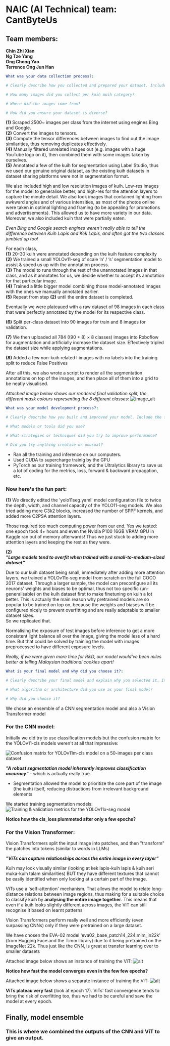 # NAIC (AI Technical) team: CantByteUs
## Team members:
**Chin Zhi Xian \
Ng Tze Yang \
Ong Chong Yao \
Terrence Ong Jun Han**

```yaml
What was your data collection process?:

# Clearly describe how you collected and prepared your dataset. Include the following:

# How many images did you collect per kuih muih category?

# Where did the images come from?

# How did you ensure your dataset is diverse?
```
**(1)** Scraped 2500~ images per class from the internet using engines Bing and Google. \
**(2)** Convert the images to tensors. \
**(3)** Compute the tensor differences between images to find out the image similarities, thus removing duplicates effectively. \
**(4)** Manually filtered unrelated images out (e.g. images with a huge YouTube logo on it), then combined them with some images taken by ourselves. \
**(5)** Annotated a few of the kuih for segmentation using Label Studio, thus we used our genuine original dataset, as the existing kuih datasets in dataset sharing platforms were not in segmentation format.

We also included high and low resolution images of kuih. Low-res images for the model to generalise better, and high-res for the attention layers to capture the minute detail. We also took images that contained lighting from awkward angles and of various intensities, as most of the photos online were taken in optimal lighting and framing (to be appealing for promotions and advertisements). This allowed us to have more variety in our data. Moreover, we also included kuih that were partially eaten.

*Even Bing and Google search engines weren't really able to tell the difference between Kuih Lapis and Kek Lapis, and often got the two classes jumbled up too!*

For each class, \
**(1)** 20-30 kuih were annotated depending on the kuih feature complexity \
**(2)** We trained a small YOLOv11-seg of scale ‘n’ / ‘s’ segmentation model to assist & speed us up with the annotation process. \
**(3)** The model to runs through the rest of the unannotated images in that class, and as it annotates for us, we decide whether to accept its annotation for that particular image. \
**(4)** Trained a little bigger model combining those model-annotated images with the ones we manually annotated earlier. \
**(5)** Repeat from step **(2)** until the entire dataset is completed.

Eventually we were plateaued with a raw dataset of 98 images in each class that were perfectly annotated by the model for its respective class.

**(6)** Split per-class dataset into 90 images for train and 8 images for validation.

**(7)** We then uploaded all 784 ((90 + 8) × 8 classes) images into Roboflow for augmentation and artificially increase the dataset size. Effectively tripled the dataset size while applying augmentations.

**(8)** Added a few non-kuih related I images with no labels into the training split to reduce False Positives

After all this, we also wrote a script to render all the segmentation annotations on top of the images, and then place all of them into a grid to be neatly visualised.

*Attached image below shows our rendered final validation split, the different mask colours representing the 8 different classes:*
![image_alt](https://github.com/henryocy/naic/blob/b13f73f0e445c1bfe7b85149d84d335863b27158/val-viz.jpg)

```yaml
What was your model development process?:

# Clearly describe how you built and improved your model. Include the following:

# What models or tools did you use?

# What strategies or techniques did you try to improve performance?

# Did you try anything creative or unusual?
```
- Ran all the training and inference on our computers.
- Used CUDA to supercharge trainig by the GPU
- PyTorch as our training framework, and the Ultralytics library to save us a lot of coding for the metrics, loss, forward & backward propagation, etc.

### Now here's the fun part:
**(1)** We directly edited the 'yolo11seg.yaml' model configuration file to twice the depth, width, and channel capacity of the YOLO11-seg models. We also tried adding more C3k2 blocks, increased the number of SPPF kernels, and added more C2PSA attention layers.

Those required too much computing power from our end. Yes we tested: one epoch took 4+ hours and even the Nvidia P100 16GB VRAM GPU in Kaggle ran out of memory afterwards! Thus we just stuck to adding more attention layers and keeping the rest as they were.

**(2)** \
***"Large models tend to overfit when trained with a small-to-medium-sized dataset"***

Due to our kuih dataset being small, immediately after adding more attention layers, we trained a YOLOv11x-seg model from scratch on the full COCO 2017 dataset. Through a larger sample, the model can preconfigure all its neurons' weights and biases to be optimal, thus not too specific (un-generalisable) on the kuih dataset first to make finetuning on kuih a lot better. This is actually the main reason why pretrained models are so popular to be trained on top on, because the weights and biases will be configured nicely to prevent overfitting and are really adaptable to smaller dataset sizes. \
So we replicated that.

Normalising the exposure of test images before inference to get a more consistent light balance all over the image, giving the model less of a hard time. But that could be solved by training the model with images preprocessed to have different exposure levels.

*Really, if we were given more time for R&D, our model would've been miles better at telling Malaysian traditional cookies apart!*

```yaml
What is your final model and why did you choose it?:

# Clearly describe your final model and explain why you selected it. Include the following:

# What algorithm or architecture did you use as your final model?

# Why did you choose it?
```

We chose an ensemble of a CNN segmentation model and also a Vision Transformer model

### For the CNN model:

Initially we did try to use classification models but the confusion matrix for the YOLOv11-cls models weren't at all that impressive:

![Confusion matrix for YOLOv11m-cls model on a 50-images per class dataset](https://github.com/henryocy/naic/blob/b13f73f0e445c1bfe7b85149d84d335863b27158/confusion_matrix_cls.png)

***"A robust segmentation model inherently improves classification accuracy"*** - which is actually really true.

- Segmentation allowed the model to prioritize the core part of the image (the kuih) itself, reducing distractions from irrelevant background elements 

We started training segmentation models:
![Training & validation metrics for the YOLOv11x-seg model](https://github.com/henryocy/naic/blob/b13f73f0e445c1bfe7b85149d84d335863b27158/seg-metrics.png)

**Notice how the cls_loss plummeted after only a few epochs?**

### For the Vision Transformer:
Vision Transformers split the input image into patches, and then "transform" the patches into tokens (similar to words in LLMs) 

***"ViTs can capture relationships across the entire image in every layer"***

Kuih may look visually similar (looking at kek lapis-kuih lapis & kuih seri muka-kuih talam similarities) BUT they have different textures that cannot be easily identified when only looking at a certain part of the image.

ViTs use a 'self-attention' mechanism. That allows the model to relate long-distance relations between image regions, thus making for a suitable choice to classify kuih by **analysing the entire image together**. This means that even if a kuih looks slightly different across images, the ViT can still recognise it based on learnt patterns

Vision Transformers perform really well and more efficiently (even surpassing CNNs) only if they were pretrained on a large dataset.

We have chosen the EVA-02 model 'eva02_base_patch14_224.mim_in22k' (from  Hugging Face and the Timm library) due to it being pretrained on the ImageNet 22k. Thus just like the CNN, is great at transfer learning over to smaller datasets

Attached image below shows an instance of training the ViT:
![alt](https://github.com/henryocy/naic/blob/1d38f33a620480db72da890cc9324e9973f4e37b/cy-train-vit.png)

**Notice how fast the model converges even in the few few epochs?**

Attached image below shows a separate instance of training the ViT:
![alt](https://github.com/henryocy/naic/blob/3ac8a63de21a302df553b8121c417eaaa0e24cfc/terr-train-vit.jpg)

**ViTs plateau very fast** (look at epoch 17). ViTs' fast convergence tends to bring the risk of overfitting too, thus we had to be careful and save the model at every epoch.

## Finally, model ensemble 

### This is where we combined the outputs of the CNN and ViT to give an output.
